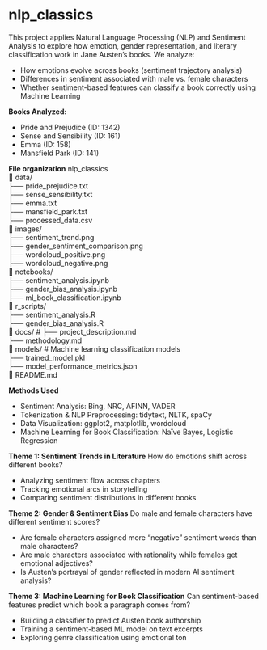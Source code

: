 # nlp_classics
This project applies Natural Language Processing (NLP) and Sentiment Analysis to explore how emotion, gender representation, and literary classification work in Jane Austen’s books. We analyze:

- How emotions evolve across books (sentiment trajectory analysis)
- Differences in sentiment associated with male vs. female characters
- Whether sentiment-based features can classify a book correctly using Machine Learning

**Books Analyzed:**

 - Pride and Prejudice (ID: 1342)
 - Sense and Sensibility (ID: 161)
 - Emma (ID: 158)
 - Mansfield Park (ID: 141)

**File organization**
nlp_classics           
 📂 data/                 
    ├── pride_prejudice.txt  
    ├── sense_sensibility.txt  
    ├── emma.txt  
    ├── mansfield_park.txt  
    ├── processed_data.csv  
 📂 images/               
    ├── sentiment_trend.png  
    ├── gender_sentiment_comparison.png  
    ├── wordcloud_positive.png  
    ├── wordcloud_negative.png  
 📂 notebooks/             
    ├── sentiment_analysis.ipynb  
    ├── gender_bias_analysis.ipynb  
    ├── ml_book_classification.ipynb  
 📂 r_scripts/           
    ├── sentiment_analysis.R  
    ├── gender_bias_analysis.R  
 📂 docs/                 #
    ├── project_description.md  
    ├── methodology.md  
 📂 models/               # Machine learning classification models  
    ├── trained_model.pkl  
    ├── model_performance_metrics.json  
 📜 README.md    

**Methods Used**
- Sentiment Analysis: Bing, NRC, AFINN, VADER
- Tokenization & NLP Preprocessing: tidytext, NLTK, spaCy
- Data Visualization: ggplot2, matplotlib, wordcloud
- Machine Learning for Book Classification: Naïve Bayes, Logistic Regression

**Theme 1: Sentiment Trends in Literature** How do emotions shift across different books?
- Analyzing sentiment flow across chapters
- Tracking emotional arcs in storytelling
- Comparing sentiment distributions in different books

**Theme 2: Gender & Sentiment Bias** Do male and female characters have different sentiment scores?
- Are female characters assigned more “negative” sentiment words than male characters?
- Are male characters associated with rationality while females get emotional adjectives?
- Is Austen’s portrayal of gender reflected in modern AI sentiment analysis?

 **Theme 3: Machine Learning for Book Classification** Can sentiment-based features predict which book a paragraph comes from?
- Building a classifier to predict Austen book authorship
- Training a sentiment-based ML model on text excerpts
- Exploring genre classification using emotional ton
